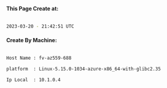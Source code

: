 
   
#### This Page Create at:

```bash

2023-03-20 - 21:42:51 UTC

```

#### Create By Machine:

```bash

Host Name : fv-az559-688

platform  : Linux-5.15.0-1034-azure-x86_64-with-glibc2.35

Ip Local  : 10.1.0.4

```

